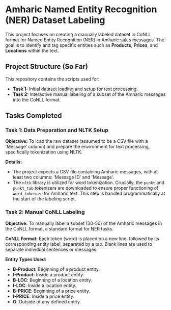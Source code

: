 # Amharic Named Entity Recognition (NER) Dataset Labeling

This project focuses on creating a manually labeled dataset in CoNLL format for Named Entity Recognition (NER) in Amharic sales messages. The goal is to identify and tag specific entities such as **Products**, **Prices**, and **Locations** within the text.

## Project Structure (So Far)

This repository contains the scripts used for:
* **Task 1:** Initial dataset loading and setup for text processing.
* **Task 2:** Interactive manual labeling of a subset of the Amharic messages into the CoNLL format.

## Tasks Completed

### Task 1: Data Preparation and NLTK Setup

**Objective:** To load the raw dataset (assumed to be a CSV file with a 'Message' column) and prepare the environment for text processing, specifically tokenization using NLTK.

**Details:**
* The project expects a CSV file containing Amharic messages, with at least two columns: 'Message ID' and 'Message'.
* The `nltk` library is utilized for word tokenization. Crucially, the `punkt` and `punkt_tab` tokenizers are downloaded to ensure proper functioning of `word_tokenize` for Amharic text. This step is handled programmatically at the start of the labeling script.

### Task 2: Manual CoNLL Labeling

**Objective:** To manually label a subset (30-50) of the Amharic messages in the CoNLL format, a standard format for NER tasks.

**CoNLL Format:**
Each token (word) is placed on a new line, followed by its corresponding entity label, separated by a tab. Blank lines are used to separate individual sentences or messages.

**Entity Types Used:**
* **B-Product**: Beginning of a product entity.
* **I-Product**: Inside a product entity.
* **B-LOC**: Beginning of a location entity.
* **I-LOC**: Inside a location entity.
* **B-PRICE**: Beginning of a price entity.
* **I-PRICE**: Inside a price entity.
* **O**: Outside of any defined entity.